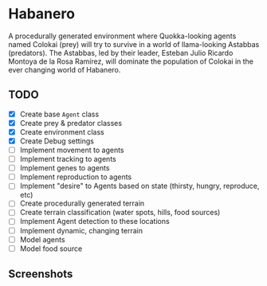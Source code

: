 # Habanero

A procedurally generated environment where Quokka-looking agents named Colokai
(prey) will try to survive in a world of llama-looking Astabbas (predators).
The Astabbas, led by their leader, Esteban Julio Ricardo Montoya de la Rosa Ramírez,
will dominate the population of Colokai in the ever changing world of Habanero.

## TODO

- [x] Create base `Agent` class
- [x] Create prey & predator classes
- [x] Create environment class
- [x] Create Debug settings
- [ ] Implement movement to agents
- [ ] Implement tracking to agents
- [ ] Implement genes to agents
- [ ] Implement reproduction to agents
- [ ] Implement "desire" to Agents based on state (thirsty, hungry, reproduce, etc)
- [ ] Create procedurally generated terrain
- [ ] Create terrain classification (water spots, hills, food sources)
- [ ] Implement Agent detection to these locations
- [ ] Implement dynamic, changing terrain
- [ ] Model agents
- [ ] Model food source

## Screenshots

